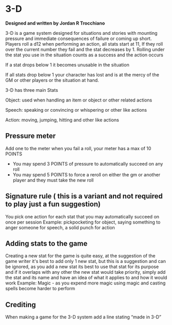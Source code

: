 # 3-D

**Designed and written by Jordan R Trocchiano**

3-D is a game system designed for situations and stories with mounting pressure and immediate consequences of failure or coming up short. Players roll a d12 when performing an action, all stats start at 11, If they roll over the current number they fail and the stat decreases by 1. Rolling under the stat you use in the situation counts as a success and the action occurs

If a stat drops below 1 it becomes unusable in the situation

If all stats drop below 1 your character has lost and is at the mercy of the GM or other players or the situation at hand.

3-D has three main Stats

Object: used when handling an item or object or other related actions

Speech: speaking or convincing or whispering or other like actions

Action: moving, jumping, hitting and other like actions

## Pressure meter

Add one to the meter when you fail a roll, your meter has a max of 10 POINTS

- You may spend 3 POINTS of pressure to automatically succeed on any roll
- You may spend 5 POINTS to force a reroll on either the gm or another player and they must take the new roll

## Signature rule ( this is a variant and not required to play just a fun suggestion)

You pick one action for each stat that you may automatically succeed on once per session
Example: pickpocketing for object, saying something to anger someone for speech, a solid punch for action

## Adding stats to the game

Creating a new stat for the game is quite easy, at the suggestion of the game writer it's best to add only 1 new stat, but this is a suggestion and can be ignored, as you add a new stat its best to use that stat for its purpose and if it overlaps with any other the new stat would take priority, simply add the stat and its name and have an idea of what it applies to and how it would work
Example: Magic - as you expend more magic using magic and casting spells become harder to perform

## Crediting

When making a game for the 3-D system add a line stating “made in 3-D”

